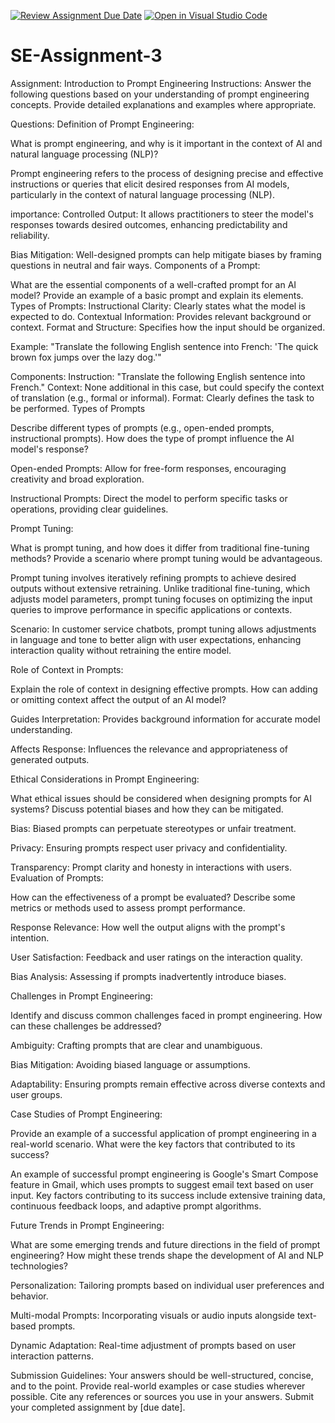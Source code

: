 [![Review Assignment Due Date](https://classroom.github.com/assets/deadline-readme-button-22041afd0340ce965d47ae6ef1cefeee28c7c493a6346c4f15d667ab976d596c.svg)](https://classroom.github.com/a/UpfcA4qp)
[![Open in Visual Studio Code](https://classroom.github.com/assets/open-in-vscode-2e0aaae1b6195c2367325f4f02e2d04e9abb55f0b24a779b69b11b9e10269abc.svg)](https://classroom.github.com/online_ide?assignment_repo_id=15301584&assignment_repo_type=AssignmentRepo)
# SE-Assignment-3
Assignment: Introduction to Prompt Engineering
Instructions:
Answer the following questions based on your understanding of prompt engineering concepts. Provide detailed explanations and examples where appropriate.

Questions:
Definition of Prompt Engineering:

What is prompt engineering, and why is it important in the context of AI and natural language processing (NLP)?

Prompt engineering refers to the process of designing precise and effective instructions or queries that elicit desired responses from AI models, particularly in the context of natural language processing (NLP).

importance:
Controlled Output: It allows practitioners to steer the model's responses towards desired outcomes, enhancing predictability and reliability.

Bias Mitigation: Well-designed prompts can help mitigate biases by framing questions in neutral and fair ways.
Components of a Prompt:

What are the essential components of a well-crafted prompt for an AI model? Provide an example of a basic prompt and explain its elements.
Types of Prompts:
Instructional Clarity: Clearly states what the model is expected to do.
Contextual Information: Provides relevant background or context.
Format and Structure: Specifies how the input should be organized.

Example: "Translate the following English sentence into French: 'The quick brown fox jumps over the lazy dog.'"

Components:
Instruction: "Translate the following English sentence into French."
Context: None additional in this case, but could specify the context of translation (e.g., formal or informal).
Format: Clearly defines the task to be performed.
Types of Prompts

Describe different types of prompts (e.g., open-ended prompts, instructional prompts). How does the type of prompt influence the AI model's response?

Open-ended Prompts: Allow for free-form responses, encouraging creativity and broad exploration.

Instructional Prompts: Direct the model to perform specific tasks or operations, providing clear guidelines.


Prompt Tuning:

What is prompt tuning, and how does it differ from traditional fine-tuning methods? Provide a scenario where prompt tuning would be advantageous.

Prompt tuning involves iteratively refining prompts to achieve desired outputs without extensive retraining. Unlike traditional fine-tuning, which adjusts model parameters, prompt tuning focuses on optimizing the input queries to improve performance in specific applications or contexts.

Scenario: In customer service chatbots, prompt tuning allows adjustments in language and tone to better align with user expectations, enhancing interaction quality without retraining the entire model.

Role of Context in Prompts:

Explain the role of context in designing effective prompts. How can adding or omitting context affect the output of an AI model?

Guides Interpretation: Provides background information for accurate model understanding.

Affects Response: Influences the relevance and appropriateness of generated outputs.

Ethical Considerations in Prompt Engineering:

What ethical issues should be considered when designing prompts for AI systems? Discuss potential biases and how they can be mitigated.

Bias: Biased prompts can perpetuate stereotypes or unfair treatment.

Privacy: Ensuring prompts respect user privacy and confidentiality.

Transparency: Prompt clarity and honesty in interactions with users.
Evaluation of Prompts:

How can the effectiveness of a prompt be evaluated? Describe some metrics or methods used to assess prompt performance.

Response Relevance: How well the output aligns with the prompt's intention.

User Satisfaction: Feedback and user ratings on the interaction quality.

Bias Analysis: Assessing if prompts inadvertently introduce biases.

Challenges in Prompt Engineering:

Identify and discuss common challenges faced in prompt engineering. How can these challenges be addressed?

Ambiguity: Crafting prompts that are clear and unambiguous.

Bias Mitigation: Avoiding biased language or assumptions.

Adaptability: Ensuring prompts remain effective across diverse contexts and user groups.

Case Studies of Prompt Engineering:

Provide an example of a successful application of prompt engineering in a real-world scenario. What were the key factors that contributed to its success?

An example of successful prompt engineering is Google's Smart Compose feature in Gmail, which uses prompts to suggest email text based on user input. Key factors contributing to its success include extensive training data, continuous feedback loops, and adaptive prompt algorithms.


Future Trends in Prompt Engineering:

What are some emerging trends and future directions in the field of prompt engineering? How might these trends shape the development of AI and NLP technologies?

Personalization: Tailoring prompts based on individual user preferences and behavior.

Multi-modal Prompts: Incorporating visuals or audio inputs alongside text-based prompts.

Dynamic Adaptation: Real-time adjustment of prompts based on user interaction patterns.


Submission Guidelines:
Your answers should be well-structured, concise, and to the point.
Provide real-world examples or case studies wherever possible.
Cite any references or sources you use in your answers.
Submit your completed assignment by [due date].
